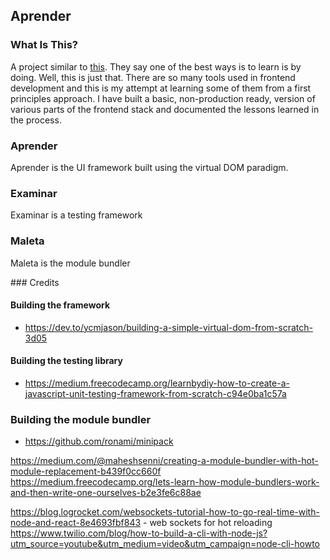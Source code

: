 ## Aprender

### What Is This?

A project similar to [this](https://github.com/taniarascia/laconia). They say one of the best ways is to learn is by doing. Well, this is just that. There are so many tools used in frontend development and this is my attempt at learning some of them from a first principles approach. I have built a basic, non-production ready, version of various parts of the frontend stack and documented the lessons learned in the process.

### Aprender

Aprender is the UI framework built using the virtual DOM paradigm. 

### Examinar

Examinar is a testing framework

### Maleta

Maleta is the module bundler

### Credits

#### Building the framework
- https://dev.to/ycmjason/building-a-simple-virtual-dom-from-scratch-3d05

#### Building the testing library
- https://medium.freecodecamp.org/learnbydiy-how-to-create-a-javascript-unit-testing-framework-from-scratch-c94e0ba1c57a

### Building the module bundler
- https://github.com/ronami/minipack

https://medium.com/@maheshsenni/creating-a-module-bundler-with-hot-module-replacement-b439f0cc660f
https://medium.freecodecamp.org/lets-learn-how-module-bundlers-work-and-then-write-one-ourselves-b2e3fe6c88ae

https://blog.logrocket.com/websockets-tutorial-how-to-go-real-time-with-node-and-react-8e4693fbf843 - web sockets for hot reloading
https://www.twilio.com/blog/how-to-build-a-cli-with-node-js?utm_source=youtube&utm_medium=video&utm_campaign=node-cli-howto